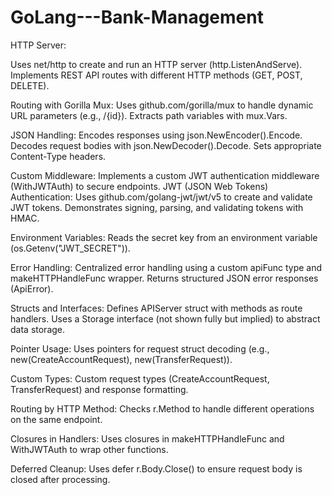# GoLang---Bank-Management


HTTP Server:

Uses net/http to create and run an HTTP server (http.ListenAndServe).
Implements REST API routes with different HTTP methods (GET, POST, DELETE).

Routing with Gorilla Mux:
Uses github.com/gorilla/mux to handle dynamic URL parameters (e.g., /{id}).
Extracts path variables with mux.Vars.

JSON Handling:
Encodes responses using json.NewEncoder().Encode.
Decodes request bodies with json.NewDecoder().Decode.
Sets appropriate Content-Type headers.

Custom Middleware:
Implements a custom JWT authentication middleware (WithJWTAuth) to secure endpoints.
JWT (JSON Web Tokens) Authentication:
Uses github.com/golang-jwt/jwt/v5 to create and validate JWT tokens.
Demonstrates signing, parsing, and validating tokens with HMAC.

Environment Variables:
Reads the secret key from an environment variable (os.Getenv("JWT_SECRET")).

Error Handling:
Centralized error handling using a custom apiFunc type and makeHTTPHandleFunc wrapper.
Returns structured JSON error responses (ApiError).

Structs and Interfaces:
Defines APIServer struct with methods as route handlers.
Uses a Storage interface (not shown fully but implied) to abstract data storage.

Pointer Usage:
Uses pointers for request struct decoding (e.g., new(CreateAccountRequest), new(TransferRequest)).

Custom Types:
Custom request types (CreateAccountRequest, TransferRequest) and response formatting.

Routing by HTTP Method:
Checks r.Method to handle different operations on the same endpoint.

Closures in Handlers:
Uses closures in makeHTTPHandleFunc and WithJWTAuth to wrap other functions.

Deferred Cleanup:
Uses defer r.Body.Close() to ensure request body is closed after processing.
